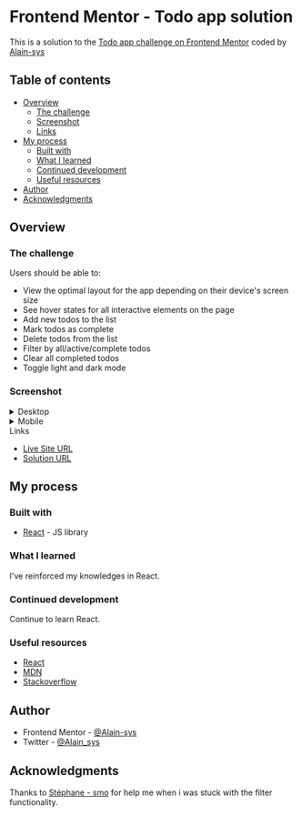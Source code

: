 # Frontend Mentor - Todo app solution

This is a solution to the [Todo app challenge on Frontend Mentor](https://www.frontendmentor.io/challenges/todo-app-Su1_KokOW) coded by [Alain-sys](https://github.com/Alain-sys)

## Table of contents

- [Overview](#overview)
  - [The challenge](#the-challenge)
  - [Screenshot](#screenshot)
  - [Links](#links)
- [My process](#my-process)
  - [Built with](#built-with)
  - [What I learned](#what-i-learned)
  - [Continued development](#continued-development)
  - [Useful resources](#useful-resources)
- [Author](#author)
- [Acknowledgments](#acknowledgments)

## Overview

### The challenge

Users should be able to:

- View the optimal layout for the app depending on their device's screen size
- See hover states for all interactive elements on the page
- Add new todos to the list
- Mark todos as complete
- Delete todos from the list
- Filter by all/active/complete todos
- Clear all completed todos
- Toggle light and dark mode

### Screenshot

<details> 
<summary>Desktop</summary>
<p align="center">
  <img src="public/assets/todo-app-desktop-dark.png" alt="todo app in desktop with the dark theme"/>
  <img src="public/assets/todo-app-desktop-light.png" alt="todo app in desktop with the light theme"/>
</p>
</details>

<details>
  <summary>Mobile</summary>
  <p align="center">
    <img src="public/assets/todo-app-mobile-dark.png" alt="todo app in mobile with the dark theme"/>
    <img src="public/assets/todo-app-mobile-light.png" alt="todo app in mobile with the light theme"/>
  </p>
</details

### Links

- [Live Site URL](https://alain-sys.github.io/todo-app/)
- [Solution URL](https://www.frontendmentor.io/solutions/todoapp-in-react-vqiTCsCYf0#comment-62f522f183876a172ecf25c8)

## My process

### Built with

- [React](https://reactjs.org/) - JS library

### What I learned

I've reinforced my knowledges in React.  


### Continued development

Continue to learn React.

### Useful resources

- [React](https://beta.reactjs.org/learn)
- [MDN](https://developer.mozilla.org/fr/)
- [Stackoverflow](https://stackoverflow.com/) 

## Author

- Frontend Mentor - [@Alain-sys](https://www.frontendmentor.io/profile/Alain-sys)
- Twitter - [@Alain_sys](https://twitter.com/Alain_sys)

## Acknowledgments

Thanks to [Stéphane - smo](https://twitter.com/_smontlouis) for help me when i was stuck with the filter functionality.

